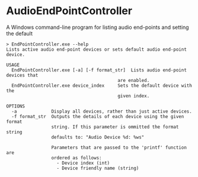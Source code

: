 AudioEndPointController
=======================

A Windows command-line program for listing audio end-points and setting the default

	> EndPointController.exe --help
	Lists active audio end-point devices or sets default audio end-point device.

	USAGE
	  EndPointController.exe [-a] [-f format_str]  Lists audio end-point devices that
											  are enabled.
	  EndPointController.exe device_index     Sets the default device with the
											  given index.

	OPTIONS
	  -a             Display all devices, rather than just active devices.
	  -f format_str  Outputs the details of each device using the given format
					 string. If this parameter is ommitted the format string
					 defaults to: "Audio Device %d: %ws"

					 Parameters that are passed to the 'printf' function are
					 ordered as follows:
					   - Device index (int)
					   - Device friendly name (string)
